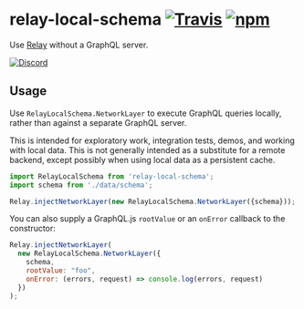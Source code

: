 # relay-local-schema [![Travis][build-badge]][build] [![npm][npm-badge]][npm]
Use [Relay](http://facebook.github.io/relay/) without a GraphQL server.

[![Discord][discord-badge]][discord]

## Usage

Use `RelayLocalSchema.NetworkLayer` to execute GraphQL queries locally, rather than against a separate GraphQL server.

This is intended for exploratory work, integration tests, demos, and working with local data. This is not generally intended as a substitute for a remote backend, except possibly when using local data as a persistent cache.

```js
import RelayLocalSchema from 'relay-local-schema';
import schema from './data/schema';

Relay.injectNetworkLayer(new RelayLocalSchema.NetworkLayer({schema}));
```

You can also supply a GraphQL.js `rootValue` or an `onError` callback to the
constructor:

```js
Relay.injectNetworkLayer(
  new RelayLocalSchema.NetworkLayer({
    schema,
    rootValue: "foo",
    onError: (errors, request) => console.log(errors, request)
  })
);
```

[build-badge]: https://img.shields.io/travis/relay-tools/relay-local-schema/master.svg
[build]: https://travis-ci.org/relay-tools/relay-local-schema

[npm-badge]: https://img.shields.io/npm/v/relay-local-schema.svg
[npm]: https://www.npmjs.org/package/relay-local-schema

[discord-badge]: https://img.shields.io/badge/Discord-join%20chat%20%E2%86%92-738bd7.svg
[discord]: https://discord.gg/0ZcbPKXt5bX40xsQ
